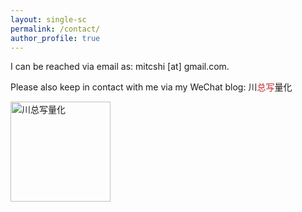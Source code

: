 ```yaml
---
layout: single-sc
permalink: /contact/
author_profile: true
---
```


I can be reached via email as: mitcshi [at] gmail.com.

Please also keep in contact with me via my WeChat blog: 川<span style="color: #C22C2E;">总写</span>量化

<img src="{{ site.baseurl }}/images/gzh.jpg" alt="川总写量化" width="160">
